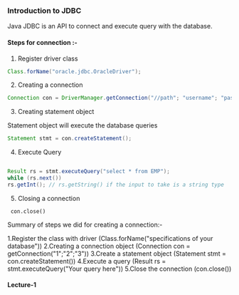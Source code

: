 ### Introduction to JDBC

Java JDBC is an API to connect and execute query with the database.

#### Steps for connection :-
1. Register driver class

```java
Class.forName("oracle.jdbc.OracleDriver");
```

2. Creating a connection

```java
Connection con = DriverManager.getConnection("//path"; "username"; "pass");
```

3. Creating statement object

Statement object will execute the database queries
```java
Statement stmt = con.createStatement();
```

4. Execute Query

```java

Result rs = stmt.executeQuery("select * from EMP");
while (rs.next())
rs.getInt(); // rs.getString() if the input to take is a string type
```

5. Closing a connection

``` con.close()```


Summary of steps we did for creating a connection:-

1.Register the class with driver (Class.forName("specifications of your database"))
2.Creating a connection object (Connection con = getConnection("1";"2";"3"))
3.Create a statement object (Statement stmt = con.createStatement())
4.Execute a query (Result rs = stmt.executeQuery("Your query here"))
5.Close the connection (con.close())

#### Lecture-1